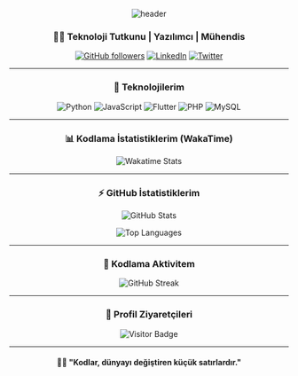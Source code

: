 <div align="center">

![header](https://capsule-render.vercel.app/api?type=waving\&color=gradient\&height=200\&section=header\&text=Merhaba,%20Ben%20Berkay!\&fontSize=45\&fontAlignY=35\&animation=twinkling)

### 👨‍💻 Teknoloji Tutkunu | Yazılımcı | Mühendis

[![GitHub followers](https://img.shields.io/github/followers/brky06?style=social)](https://github.com/brky06)
[![LinkedIn](https://img.shields.io/badge/-LinkedIn-%230077B5?style=flat-square\&logo=linkedin\&logoColor=white)](https://www.linkedin.com/in/yourprofile)
[![Twitter](https://img.shields.io/badge/-Twitter-%231DA1F2?style=flat-square\&logo=twitter\&logoColor=white)](https://twitter.com/yourprofile)

---

### 🚀 Teknolojilerim

![Python](https://img.shields.io/badge/-Python-333333?style=flat\&logo=python)
![JavaScript](https://img.shields.io/badge/-JavaScript-333333?style=flat\&logo=javascript)
![Flutter](https://img.shields.io/badge/-Flutter-333333?style=flat\&logo=flutter)
![PHP](https://img.shields.io/badge/-PHP-333333?style=flat\&logo=php)
![MySQL](https://img.shields.io/badge/-MySQL-333333?style=flat\&logo=mysql)

---

### 📊 Kodlama İstatistiklerim (WakaTime)

![Wakatime Stats](https://github-readme-stats.vercel.app/api/wakatime?username=7dc5a56a-c20f-428a-94a5-ddbafc445b65&layout=compact\&theme=radical)

---

### ⚡ GitHub İstatistiklerim

![GitHub Stats](https://github-readme-stats.vercel.app/api?username=brky06\&show_icons=true\&theme=radical)

![Top Languages](https://github-readme-stats.vercel.app/api/top-langs/?username=brky06\&layout=compact\&theme=radical)

---

### 🎯 Kodlama Aktivitem

![GitHub Streak](https://streak-stats.demolab.com/?user=brky06\&theme=radical)

---

### 📌 Profil Ziyaretçileri

![Visitor Badge](https://visitor-badge.laobi.icu/badge?page_id=brky06.visitor-badge)

---


#### 👨‍💻 "Kodlar, dünyayı değiştiren küçük satırlardır."

</div>
